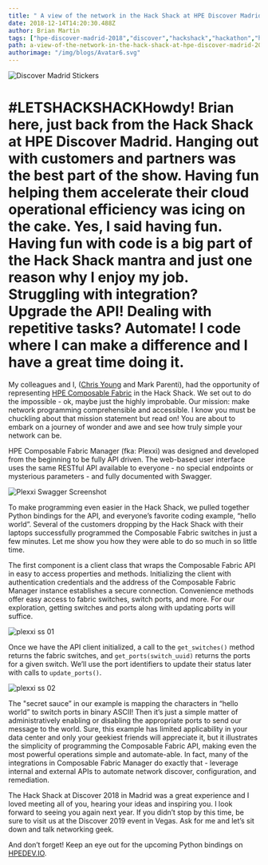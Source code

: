 ```yaml
---
title: " A view of the network in the Hack Shack at HPE Discover Madrid 2018"
date: 2018-12-14T14:20:30.488Z
author: Brian Martin 
tags: ["hpe-discover-madrid-2018","discover","hackshack","hackathon","hpe-composable-fabric-manager","plexxi","letshackshack"]
path: a-view-of-the-network-in-the-hack-shack-at-hpe-discover-madrid-2018
authorimage: "/img/blogs/Avatar6.svg"
---
```

![Discover Madrid Stickers](https://hpe-developer-portal.s3.amazonaws.com/uploads/media/2018/12/dmad-stickers-1544797453006.png)

# #LETSHACKSHACKHowdy! Brian here, just back from the Hack Shack at HPE Discover Madrid. Hanging out with customers and partners was the best part of the show. Having fun helping them accelerate their cloud operational efficiency was icing on the cake. Yes, I said having fun. Having fun with code is a big part of the Hack Shack mantra and just one reason why I enjoy my job. Struggling with integration? Upgrade the API! Dealing with repetitive tasks? Automate! I code where I can make a difference and I have a great time doing it.

My colleagues and I, ([Chris Young](https://twitter.com/netmanchris) and Mark Parenti), had the opportunity of representing [HPE Composable Fabric](https://www.hpe.com/us/en/integrated-systems/composable-fabric.html) in the Hack Shack. We set out to do the impossible - ok, maybe just the highly improbable. Our mission: make network programming comprehensible and accessible. I know you must be chuckling about that mission statement but read on! You are about to embark on a journey of wonder and awe and see how truly simple your network can be.

HPE Composable Fabric Manager (fka: Plexxi) was designed and developed from the beginning to be fully API driven. The web-based user interface uses the same RESTful API available to everyone - no special endpoints or mysterious parameters - and fully documented with Swagger. 

![Plexxi Swagger Screenshot](https://hpe-developer-portal.s3.amazonaws.com/uploads/media/2018/12/plexxi-swagger-1544797482316.png)

To make programming even easier in the Hack Shack, we pulled together Python bindings for the API, and everyone’s favorite coding example, “hello world”. Several of the customers dropping by the Hack Shack with their laptops successfully programmed the Composable Fabric switches in just a few minutes. Let me show you how they were able to do so much in so little time.

The first component is a client class that wraps the Composable Fabric API in easy to access properties and methods. Initializing the client with authentication credentials and the address of the Composable Fabric Manager instance establishes a secure connection. Convenience methods offer easy access to fabric switches, switch ports, and more. For our exploration, getting switches and ports along with updating ports will suffice.

![plexxi ss 01](https://hpe-developer-portal.s3.amazonaws.com/uploads/media/2018/12/plexxi-ss-01-1544797520119.png)

Once we have the API client initialized, a call to the `get_switches()` method returns the fabric switches, and `get_ports(switch_uuid)` returns the ports for a given switch. We’ll use the port identifiers to update their status later with calls to `update_ports()`.

![plexxi ss 02](https://hpe-developer-portal.s3.amazonaws.com/uploads/media/2018/12/plexxi-ss-02-1544797572994.png)

The "secret sauce” in our example is mapping the characters in “hello world” to switch ports in binary ASCII! Then it’s just a simple matter of administratively enabling or disabling the appropriate ports to send our message to the world.
Sure, this example has limited applicability in your data center and only your geekiest friends will appreciate it, but it illustrates the simplicity of programming the Composable Fabric API, making even the most powerful operations simple and automate-able. In fact, many of the integrations in Composable Fabric Manager do exactly that - leverage internal and external APIs to automate network discover, configuration, and remediation.

The Hack Shack at Discover 2018 in Madrid was a great experience and I loved meeting all of you, hearing your ideas and inspiring you. I look forward to seeing you again next year. If you didn’t stop by this time, be sure to visit us at the Discover 2019 event in Vegas.  Ask for me and let’s sit down and talk networking geek.

And don’t forget! Keep an eye out for the upcoming Python bindings on [HPEDEV.IO](https://hpedev.io).
